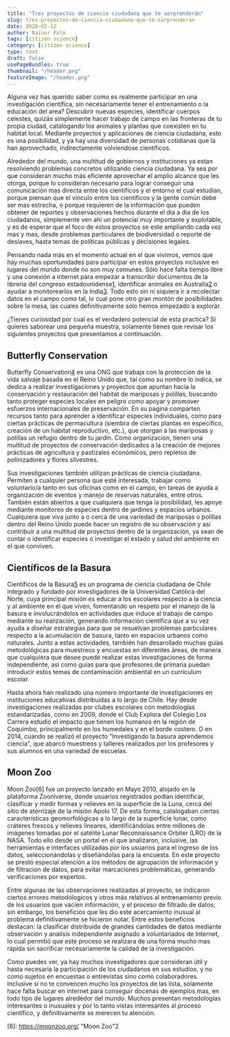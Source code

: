 ```yaml
---
title: "Tres proyectos de ciencia ciudadana que te sorprenderán"
slug: tres-proyectos-de-ciencia-ciudadana-que-te-sorprenderan
date: 2020-02-12
author: Rainer Palm
tags: [citizen science]
category: [citizen science]
type: text
draft: false
usePageBundles: true
thumbnail: "/header.png"
featureImage: "/header.png"
---
```



<!-- # Tres proyectos de ciencia ciudadana que te sorprenderán -->
<!-- **Por Rainer Palm** -->



Alguna vez has querido saber como es realmente participar en una investigación científica, sin necesariamente tener el entrenamiento o la educación del area? Descubrir nuevas especies, identíficar cuerpos celestes, quizás simplemente hacer trabajo de campo en las fronteras de tu propia ciudad, catalogando los animales y plantas que coexisten en tu habitat local. Mediante proyectos y aplicaciones de ciencia ciudadana, esto es una posibilidad, y ya hay una diversidad de personas cotidianas que la han aprovechado, indirectamente volviendose científicos.

<!-- TEASER_END -->

Alrededor del mundo, una multitud de gobiernos y instituciones ya estan resolviendo problemas concretos utilizando ciencia ciudadana. Ya sea por que consideran mucho más eficiente aprovechar el amplio alcance que les otorga, porque lo consideran necesario para lograr conseguir una comunicación mas directa entre los científicos y el entorno el cual estudian, porque piensan que el vinculo entre los científicos y la gente común debe ser mas estrecha, o porque requieren de la información que pueden obtener de reportes y observaciones hechos durante el dia a dia de los ciudadanos, simplemente ven ahí un potencial muy importante y explotable, y es de esperar que el foco de estos proyectos se este ampliando cada vez mas y mas, desde problemas particulares de biodiversidad o reporte de deslaves, hasta temas de políticas públicas y decisiones legales.

Pensando nada más en el momento actual en el que vivimos, vemos que hay muchas oportunidades para participar en estos proyectos inclusive en lugares del mundo donde no son muy comunes. Sólo hace falta tiempo libre y una conexión a internet para empezar a transcribir documentos de la libreria del congreso estadounidense[1], identificar animales en Australia[2] o ayudar a monitorearlos en la India[3]. Todo esto sin ni siquiera ir a recolectar datos en el campo como tal, lo cual pone otro gran montón de posibilidades sobre la mesa, las cuales definitivamente solo hemos empezado a explorar.

¿Tienes curiosidad por cual es el verdadero potencial de esta practica? Si quieres saborear una pequeña muestra, solamente tienes que revisar los siguientes proyectos que presentamos a continuación.

## Butterfly Conservation

Butterfly Conservation[4] es una ONG que trabaja con la protección de la vida salvaje basada en el Reino Unido que, tal como su nombre lo indica, se dedica a realizar investigaciones y proyectos que apuntan hacia la conservación y restauración del habitat de mariposas y polillas, buscando tanto proteger especies locales en peligro como apoyar y promover esfuerzos internacionales de preservación. En su pagina comparten recursos tanto para aprender a identificar especies individuales, como para ciertas prácticas de permacultura (siembra de ciertas plantas en especifico, creación de un habitat reproductivo, etc.), que otorgan a las mariposas y polillas un refugio dentro de tu jardín. Como organización, tienen una multitud de proyectos de conservación dedicados a la creación de mejores prácticas de agricultura y pastizales económicos, pero repletos de polinizadores y flores silvestres.

Sus investigaciones también utilizan prácticas de ciencia ciudadana. Permiten a cualquier persona que esté interesada, trabajar como voluntario/a tanto en sus oficinas como en el campo, en tareas de ayuda a organización de eventos y manejo de reservas naturales, entre otros. También están abiertos a que cualquiera que tenga la posibilidad, les apoye mediante monitoreo de especies dentro de jardines y espacios urbanos. Cualquiera que viva junto a o cerca de una variedad de mariposas o polillas dentro del Reino Unido puede hacer un registro de su observación y así contribuir a una multitud de proyectos dentro de la organización, ya sean de contar o identificar especies o investigar el estado y salud del ambiente en el que conviven.

## Científicos de la Basura

Científicos de la Basura[5] es un programa de ciencia ciudadana de Chile integrado y fundado por investigadores de la Universidad Católica del Norte, cuya principal misión es educar a los escolares respecto a la ciencia y al ambiente en el que viven, fomentando un respeto por el manejo de la basura e involucrándolos en actividades que induce al trabajo de campo mediante su realización, generando información científica que a su vez ayuda a diseñar estrategias para que se resuelvan problemas particulares respecto a la acumulación de basura, tanto en espacios urbanos como naturales. Junto a estas actividades, también han desarollado muchas guías metodológicas para muestreos y encuestas en diferentes áreas, de manera que cualquiera que desee puede realizar estas investigaciones de forma independiente, así como guías para que profesores de primaria puedan introducir estos temas de contaminación ambiental en un curriculum escolar.

Hasta ahora han realizado una número importante de investigaciones en instituciones educativas distribuidas a lo largo de Chile. Hay desde investigaciones realizadas por clubes escolares con metodologías estandarizadas, como en 2009, donde el Club Explora del Colegio Los Carrera estudió el impacto que tienen los humanos en la región de Coquimbo, principalmente en los humedales y en el borde costero. O en 2014, cuando se realizó el proyecto "Investigando la basura aprendemos ciencia", que abarcó muestreos y talleres realizados por los profesores y sus alumnos en una variedad de escuelas.

## Moon Zoo

Moon Zoo\[6\] fue un proyecto lanzado en Mayo 2010, alojado en la plataforma Zooniverse, donde usuarios registrados podían identificar, clasificar y medir formas y relieves en la superficie de la Luna, cerca del sitio de aterrizaje de la misión Apolo 17. De esta forma, catalogaban ciertas características geomorfológicas a lo largo de la superficie lunar, como cráteres frescos y relieves lineares, identificándolas entre millones de imágenes tomadas por el satélite Lunar Reconnaissance Orbiter (LRO) de la NASA. Todo ello desde un portal en el que analizaron, inclusive, las herramientas e interfaces utilizadas por los usuarios para el ingreso de los datos, seleccionándolas y diseñándolas para la encuesta. En este proyecto se prestó especial atención a los métodos de agrupación de información y de filtración de datos, para evitar marcaciones problemáticas, generando verificaciones por expertos.

Entre algunas de las observaciones realizadas al proyecto, se indicaron ciertos errores metodólogicos y otros más relativos al entrenamiento previo de los usuarios que vacíen información, y el proceso de filtrado de datos; sin embargo, los beneficios que les dio este acercamiento inusual al problema definitivamente se hicieron notar. Entre estos beneficios destacan: la clasificar distribuida de grandes cantidades de datos mediante observación y analísis independiente asignado a voluntariados de Internet, lo cual permitió que este proceso se realizara de una forma mucho mas rápida sin sacrificar necesariamente la calidad de la investigación.

Como puedes ver, ya hay muchos investigadores que consideran útil y hasta necesaria la participación de los ciudadanos en sus estudios, y no como sujetos en encuestas o entrevistas sino como colaboradores. Inclusive si no te convencen mucho los proyectos de las lista, solamente hace falta buscar en internet para conseguir docenas de ejemplos mas, en todo tipo de lugares alrededor del mundo. Muchos presentan metodologías interesantes o inusuales y por lo tanto vistas interesantes al proceso científico, y definitivamente se merecen tu atención.

\[6\]: https://moonzoo.org/ "Moon Zoo"2

[1]: https://crowd.loc.gov/ "By The People"
[2]: https://volunteer.ala.org.au/wildlife-spotter "DigiVol - Wildlife Spotter"
[3]: https://www.bioatlasindia.org/bai-websites "Biodiversity Atlas - India"
[4]: https://butterfly-conservation.org/ "Butterfly Conservation"
[5]: http://www.cientificosdelabasura.cl "Científicos de la Basura"
